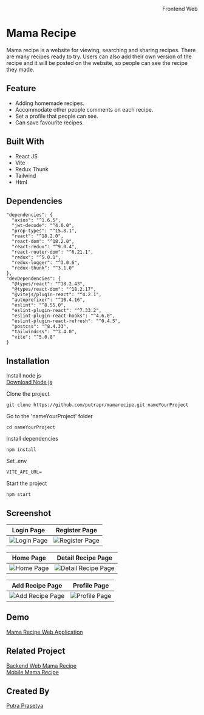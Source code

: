 <p align="right">Frontend Web</p> 


# Mama Recipe
Mama recipe is a website for viewing, searching and sharing recipes. There are many recipes ready to try. Users can also add their own version of the recipe and it will be posted on the website, so people can see the recipe they made.

## Feature
* Adding homemade recipes.
* Accommodate other people comments on each recipe.
* Set a profile that people can see.
* Can save favourite recipes.

## Built With
* React JS
* Vite
* Redux Thunk
* Tailwind
* Html

## Dependencies
```
"dependencies": {
  "axios": "^1.6.5",
  "jwt-decode": "^4.0.0",
  "prop-types": "^15.8.1",
  "react": "^18.2.0",
  "react-dom": "^18.2.0",
  "react-redux": "^9.0.4",
  "react-router-dom": "^6.21.1",
  "redux": "^5.0.1",
  "redux-logger": "^3.0.6",
  "redux-thunk": "^3.1.0"
},
"devDependencies": {
  "@types/react": "^18.2.43",
  "@types/react-dom": "^18.2.17",
  "@vitejs/plugin-react": "^4.2.1",
  "autoprefixer": "^10.4.16",
  "eslint": "^8.55.0",
  "eslint-plugin-react": "^7.33.2",
  "eslint-plugin-react-hooks": "^4.6.0",
  "eslint-plugin-react-refresh": "^0.4.5",
  "postcss": "^8.4.33",
  "tailwindcss": "^3.4.0",
  "vite": "^5.0.8"
}
```

## Installation
Install node js  
[Download Node js](https://nodejs.org/en)

Clone the project 
```
git clone https://github.com/putrapr/mamarecipe.git nameYourProject
```

Go to the 'nameYourProject' folder
```
cd nameYourProject
```

Install dependencies
```
npm install
```

Set .env
```
VITE_API_URL=
```

Start the project
```
npm start
```

## Screenshot
| Login Page | Register Page |
|------------|---------------|
|![Login Page](https://drive.google.com/file/d/1eXnlHZUTY2wETrZY4DTfnamy69oVwRK_/view?usp=drive_link) | ![Register Page](https://drive.google.com/file/d/1W9GNdO8Kh0hHI1OZwbrYpylIeSIpprXr/view?usp=sharing)|  

| Home Page | Detail Recipe Page |
|-----------|--------------------|
|![Home Page](https://github.com/putrapr/mamarecipe/blob/master/src/assets/image/screenshot/React-App%20(3).png) | ![Detail Recipe Page](https://github.com/putrapr/mamarecipe/blob/master/src/assets/image/screenshot/React-App%20(4).png)|  

| Add Recipe Page | Profile Page |
|-----------------|--------------|
|![Add Recipe Page](https://github.com/putrapr/mamarecipe/blob/master/src/assets/image/screenshot/React-App%20(5).png) | ![Profile Page](https://github.com/putrapr/mamarecipe/blob/master/src/assets/image/screenshot/React-App%20(6).png)|

## Demo
[Mama Recipe Web Application](https://mamarecipe.vercel.app)

## Related Project
[Backend Web Mama Recipe](https://github.com/putrapr/be_mamarecipe)  
[Mobile Mama Recipe](https://github.com/putrapr/mobile-mama-recipe)

## Created By
[Putra Prasetya](https://github.com/putrapr)  
